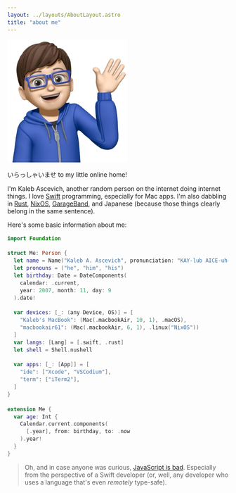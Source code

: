 ```yaml
---
layout: ../layouts/AboutLayout.astro
title: "about me"
---
```


![Me! But not quite.](../assets/images/me.png "Me! But not quite.")

いらっしゃいませ to my little online home!

I'm Kaleb Ascevich, another random person on the internet doing internet things. I love [Swift] programming, especially for Mac apps. I'm also dabbling in [Rust], [NixOS], [GarageBand], and Japanese (because those things clearly belong in the same sentence).

Here's some basic information about me:

```swift
import Foundation

struct Me: Person {
  let name = Name("Kaleb A. Ascevich", pronunciation: "KAY-lub AICE-uh-vitch")
  let pronouns = ("he", "him", "his")
  let birthday: Date = DateComponents(
    calendar: .current,
    year: 2007, month: 11, day: 9
  ).date!

  var devices: [_: (any Device, OS)] = [
    "Kaleb's MacBook": (Mac(.macbookAir, 10, 1), .macOS),
    "macbookair61": (Mac(.macbookAir, 6, 1), .linux("NixOS"))
  ]
  var langs: [Lang] = [.swift, .rust]
  let shell = Shell.nushell

  var apps: [_: [App]] = [
    "ide": ["Xcode", "VSCodium"],
    "term": ["iTerm2"],
  ]
}

extension Me {
  var age: Int {
    Calendar.current.components(
      [.year], from: birthday, to: .now
    ).year!
  }
}
```

> Oh, and in case anyone was curious, [JavaScript is bad](http://destroyallsoftware.com/talks/wat). Especially from the perspective of a Swift developer (or, well, any developer who uses a language that's even _remotely_ type-safe).

[Swift]: https://swift.org
[Rust]: https://rust-lang.org
[NixOS]: https://nixos.org
[GarageBand]: https://apple.com/mac/garageband/
